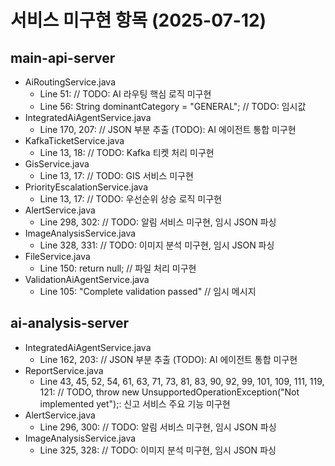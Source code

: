 # 서비스 미구현 항목 (2025-07-12)

## main-api-server

- AiRoutingService.java
  - Line 51: // TODO: AI 라우팅 핵심 로직 미구현
  - Line 56: String dominantCategory = "GENERAL"; // TODO: 임시값
- IntegratedAiAgentService.java
  - Line 170, 207: // JSON 부분 추출 (TODO): AI 에이전트 통합 미구현
- KafkaTicketService.java
  - Line 13, 18: // TODO: Kafka 티켓 처리 미구현
- GisService.java
  - Line 13, 17: // TODO: GIS 서비스 미구현
- PriorityEscalationService.java
  - Line 13, 17: // TODO: 우선순위 상승 로직 미구현
- AlertService.java
  - Line 298, 302: // TODO: 알림 서비스 미구현, 임시 JSON 파싱
- ImageAnalysisService.java
  - Line 328, 331: // TODO: 이미지 분석 미구현, 임시 JSON 파싱
- FileService.java
  - Line 150: return null; // 파일 처리 미구현
- ValidationAiAgentService.java
  - Line 105: "Complete validation passed" // 임시 메시지

## ai-analysis-server

- IntegratedAiAgentService.java
  - Line 162, 203: // JSON 부분 추출 (TODO): AI 에이전트 통합 미구현
- ReportService.java
  - Line 43, 45, 52, 54, 61, 63, 71, 73, 81, 83, 90, 92, 99, 101, 109, 111, 119, 121: // TODO, throw new UnsupportedOperationException("Not implemented yet");: 신고 서비스 주요 기능 미구현
- AlertService.java
  - Line 296, 300: // TODO: 알림 서비스 미구현, 임시 JSON 파싱
- ImageAnalysisService.java
  - Line 325, 328: // TODO: 이미지 분석 미구현, 임시 JSON 파싱
